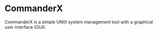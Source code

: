 # CommanderX
CommanderX is a simple UNIX system management tool with a graphical user interface (GUI).
